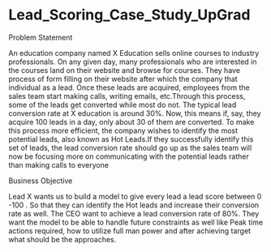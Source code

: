 # Lead_Scoring_Case_Study_UpGrad

Problem Statement

 An education company named X Education sells online courses to industry professionals.
On any given day, many professionals who are interested in the courses land on their website and browse for courses. They have process of form filling on their website after which the company that individual as a lead.
Once these leads are acquired, employees from the sales team start making calls, writing emails, etc.Through this process, some of the leads get converted while most do not. 
The typical lead conversion rate at X education is around 30%. Now, this means if, say, they acquire 100 leads in a day, only about 30 of them are converted. To make this process more efficient, 
the company wishes to identify the most potential leads, also known as Hot Leads.If they successfully identify this set of leads, the lead conversion rate should go up as the sales 
team will now be focusing more on communicating with the potential leads rather than making calls to everyone

Business Objective

Lead X wants us to build a model to give every lead a lead score between 0 -100 . So that they can identify the Hot leads and increase their conversion rate as well. 
The CEO want to achieve a lead conversion rate of 80%.
They want the model to be able to handle future constraints as well like Peak time actions required, how to utilize full man power and after achieving target what should be the approaches.
